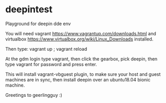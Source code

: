 # deepintest
Playground for deepin dde env

You will need vagrant https://www.vagrantup.com/downloads.html and virtualbox https://www.virtualbox.org/wiki/Linux_Downloads installed.

Then type: vagrant up ; vagrant reload 

At the gdm login type vagrant, then click the gearbox, pick deepin, then type vagrant for password and press enter.

This will install vagrant-vbguest plugin, to make sure your host and guest machines are in sync, then install deepin over an ubuntu18.04 bionic machine.

Greetings to geerlingguy :)
